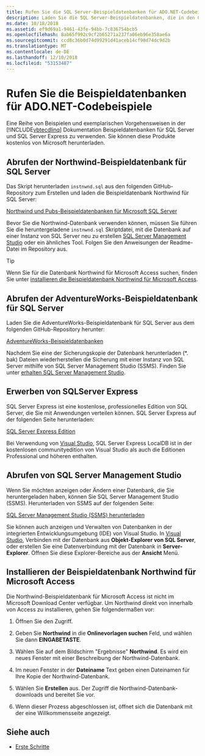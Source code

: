 ```yaml
---
title: Rufen Sie die SQL Server-Beispieldatenbanken für ADO.NET-Codebeispiele
description: Laden Sie die SQL Server-Beispieldatenbanken, die in den Codebeispielen in der Dokumentation zu ADO.NET sowie SQL Server und Verwaltungstools verwendet
ms.date: 10/18/2018
ms.assetid: ef9d69a1-9461-43fe-94bb-7c836754bcb5
ms.openlocfilehash: 8ab65f992c9cf2b65271a237fa06eb96e358ae6a
ms.sourcegitcommit: ccd8c36b0d74d99291d41aceb14cf98d74dc9d2b
ms.translationtype: MT
ms.contentlocale: de-DE
ms.lasthandoff: 12/10/2018
ms.locfileid: "53153487"
---
```

# <a name="get-the-sample-databases-for-adonet-code-samples"></a>Rufen Sie die Beispieldatenbanken für ADO.NET-Codebeispiele

Eine Reihe von Beispielen und exemplarischen Vorgehensweisen in der [!INCLUDE[vbtecdlinq](../../../../../../includes/vbtecdlinq-md.md)] Dokumentation Beispieldatenbanken für SQL Server und SQL Server Express zu verwenden. Sie können diese Produkte kostenlos von Microsoft herunterladen.

## <a name="get-the-northwind-sample-database-for-sql-server"></a>Abrufen der Northwind-Beispieldatenbank für SQL Server

Das Skript herunterladen `instnwnd.sql` aus den folgenden GitHub-Repository zum Erstellen und laden die Beispieldatenbank Northwind für SQL Server:

[Northwind und Pubs-Beispieldatenbanken für Microsoft SQL Server](https://github.com/Microsoft/sql-server-samples/tree/master/samples/databases/northwind-pubs)

Bevor Sie die Northwind-Datenbank verwenden können, müssen Sie führen Sie die heruntergeladene `instnwnd.sql` Skriptdatei, mit die Datenbank auf einer Instanz von SQL Server neu zu erstellen [SQL Server Management Studio](#get_ssms) oder ein ähnliches Tool. Folgen Sie den Anweisungen der Readme-Datei im Repository aus.

> [!TIP]
> Wenn Sie für die Datenbank Northwind für Microsoft Access suchen, finden Sie unter [installieren die Beispieldatenbank Northwind für Microsoft Access](#northwind_access).

## <a name="get-the-adventureworks-sample-database-for-sql-server"></a>Abrufen der AdventureWorks-Beispieldatenbank für SQL Server

Laden Sie die AdventureWorks-Beispieldatenbank für SQL Server aus dem folgenden GitHub-Repository herunter:

[AdventureWorks-Beispieldatenbanken](https://github.com/Microsoft/sql-server-samples/releases/tag/adventureworks)

Nachdem Sie eine der Sicherungskopie der Datenbank herunterladen (\*. bak) Dateien wiederherstellen die Sicherung mit einer Instanz von SQL Server mithilfe von SQL Server Management Studio (SSMS). Finden Sie unter [erhalten SQL Server Management Studio](#get_ssms).

## <a name="get_sql"></a> Erwerben von SQLServer Express

SQL Server Express ist eine kostenlose, professionelles Edition von SQL Server, die Sie mit Anwendungen verteilen können. SQL Server Express auf der folgenden Seite herunterladen:
  
[SQL Server Express Edition](https://www.microsoft.com/sql-server/sql-server-editions-express)

Bei Verwendung von [Visual Studio](https://www.visualstudio.com/downloads/?utm_medium=microsoft&utm_source=docs.microsoft.com&utm_campaign=button+cta&utm_content=download+vs2017), SQL Server Express LocalDB ist in der kostenlosen communityedition von Visual Studio als auch die Editionen Professional und höheren enthalten.  

## <a name="get_ssms"></a> Abrufen von SQL Server Management Studio
Wenn Sie möchten anzeigen oder Ändern einer Datenbank, die Sie heruntergeladen haben, können Sie SQL Server Management Studio (SSMS). Herunterladen von SSMS auf der folgenden Seite:

[SQL Server Management Studio (SSMS) herunterladen](/sql/ssms/download-sql-server-management-studio-ssms) 

Sie können auch anzeigen und Verwalten von Datenbanken in der integrierten Entwicklungsumgebung (IDE) von Visual Studio. In [Visual Studio](https://www.visualstudio.com/downloads/?utm_medium=microsoft&utm_source=docs.microsoft.com&utm_campaign=button+cta&utm_content=download+vs2017), Verbinden mit der Datenbank aus **Objekt-Explorer von SQL Server**, oder erstellen Sie eine Datenverbindung mit der Datenbank in **Server-Explorer**. Öffnen Sie diese Explorer-Bereiche aus der **Ansicht** Menü.

## <a name="northwind_access"></a> Installieren der Beispieldatenbank Northwind für Microsoft Access

Die Northwind-Beispieldatenbank für Microsoft Access ist nicht im Microsoft Download Center verfügbar. Um Northwind direkt von innerhalb von Access zu installieren, gehen Sie folgendermaßen vor:

1. Öffnen Sie den Zugriff.

1. Geben Sie **Northwind** in die **Onlinevorlagen suchen** Feld, und wählen Sie dann **EINGABETASTE**.

1. Wählen Sie auf dem Bildschirm "Ergebnisse" **Northwind**. Es wird ein neues Fenster mit einer Beschreibung der Northwind-Datenbank.

1. Im neuen Fenster in der **Dateiname** Text geben einen Dateinamen für Ihre Kopie der Northwind-Datenbank.

1. Wählen Sie **Erstellen** aus. Der Zugriff die Northwind-Datenbank-downloads und bereitet Sie vor.

1. Wenn dieser Prozess abgeschlossen ist, öffnet sich die Datenbank mit der eine Willkommensseite angezeigt.

## <a name="see-also"></a>Siehe auch

- [Erste Schritte](../../../../../../docs/framework/data/adonet/sql/linq/getting-started.md)
